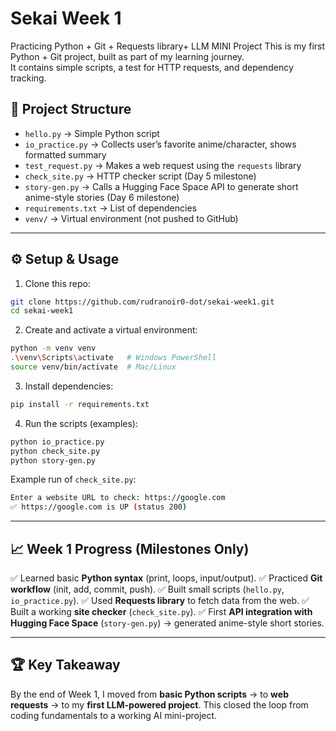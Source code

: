 # Sekai Week 1
Practicing Python + Git + Requests library+ LLM MINI Project
This is my first Python + Git project, built as part of my learning journey.  
It contains simple scripts, a test for HTTP requests, and dependency tracking.


## 📂 Project Structure

* `hello.py` → Simple Python script
* `io_practice.py` → Collects user’s favorite anime/character, shows formatted summary
* `test_request.py` → Makes a web request using the `requests` library
* `check_site.py` → HTTP checker script (Day 5 milestone)
* `story-gen.py` → Calls a Hugging Face Space API to generate short anime-style stories (Day 6 milestone)
* `requirements.txt` → List of dependencies
* `venv/` → Virtual environment (not pushed to GitHub)

---

## ⚙️ Setup & Usage

1. Clone this repo:

```bash
git clone https://github.com/rudranoir0-dot/sekai-week1.git
cd sekai-week1
```

2. Create and activate a virtual environment:

```bash
python -m venv venv
.\venv\Scripts\activate   # Windows PowerShell
source venv/bin/activate  # Mac/Linux
```

3. Install dependencies:

```bash
pip install -r requirements.txt
```

4. Run the scripts (examples):

```bash
python io_practice.py
python check_site.py
python story-gen.py
```

Example run of `check_site.py`:

```bash
Enter a website URL to check: https://google.com
✅ https://google.com is UP (status 200)
```

---

## 📈 Week 1 Progress (Milestones Only)

✅ Learned basic **Python syntax** (print, loops, input/output).
✅ Practiced **Git workflow** (init, add, commit, push).
✅ Built small scripts (`hello.py`, `io_practice.py`).
✅ Used **Requests library** to fetch data from the web.
✅ Built a working **site checker** (`check_site.py`).
✅ First **API integration with Hugging Face Space** (`story-gen.py`) → generated anime-style short stories.

---

## 🏆 Key Takeaway

By the end of Week 1, I moved from **basic Python scripts** → to **web requests** → to my **first LLM-powered project**.
This closed the loop from coding fundamentals to a working AI mini-project.

